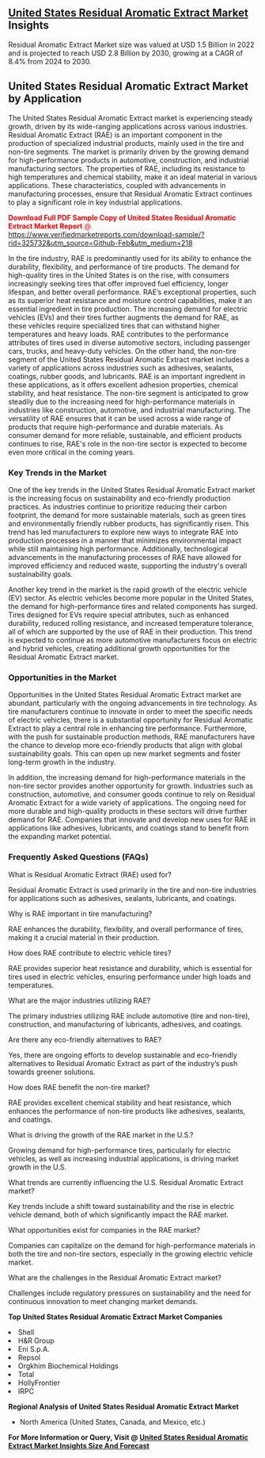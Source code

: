 <h2><a href="https://www.verifiedmarketreports.com/download-sample/?rid=325732&amp;utm_source=Github-Feb&amp;utm_medium=218" target="_blank">United States Residual Aromatic Extract Market</a> Insights</h2><p>Residual Aromatic Extract Market size was valued at USD 1.5 Billion in 2022 and is projected to reach USD 2.8 Billion by 2030, growing at a CAGR of 8.4% from 2024 to 2030.</p><p> <h2>United States Residual Aromatic Extract Market by Application</h2> <p>The United States Residual Aromatic Extract market is experiencing steady growth, driven by its wide-ranging applications across various industries. Residual Aromatic Extract (RAE) is an important component in the production of specialized industrial products, mainly used in the tire and non-tire segments. The market is primarily driven by the growing demand for high-performance products in automotive, construction, and industrial manufacturing sectors. The properties of RAE, including its resistance to high temperatures and chemical stability, make it an ideal material in various applications. These characteristics, coupled with advancements in manufacturing processes, ensure that Residual Aromatic Extract continues to play a significant role in key industrial applications. <p><span class=""><span style="color: #ff0000;"><strong>Download Full PDF Sample Copy of United States Residual Aromatic Extract Market Report</strong> @ </span><a href="https://www.verifiedmarketreports.com/download-sample/?rid=325732&amp;utm_source=Github-Feb&amp;utm_medium=218" target="_blank">https://www.verifiedmarketreports.com/download-sample/?rid=325732&amp;utm_source=Github-Feb&amp;utm_medium=218</a></span></p> In the tire industry, RAE is predominantly used for its ability to enhance the durability, flexibility, and performance of tire products. The demand for high-quality tires in the United States is on the rise, with consumers increasingly seeking tires that offer improved fuel efficiency, longer lifespan, and better overall performance. RAE’s exceptional properties, such as its superior heat resistance and moisture control capabilities, make it an essential ingredient in tire production. The increasing demand for electric vehicles (EVs) and their tires further augments the demand for RAE, as these vehicles require specialized tires that can withstand higher temperatures and heavy loads. RAE contributes to the performance attributes of tires used in diverse automotive sectors, including passenger cars, trucks, and heavy-duty vehicles. On the other hand, the non-tire segment of the United States Residual Aromatic Extract market includes a variety of applications across industries such as adhesives, sealants, coatings, rubber goods, and lubricants. RAE is an important ingredient in these applications, as it offers excellent adhesion properties, chemical stability, and heat resistance. The non-tire segment is anticipated to grow steadily due to the increasing need for high-performance materials in industries like construction, automotive, and industrial manufacturing. The versatility of RAE ensures that it can be used across a wide range of products that require high-performance and durable materials. As consumer demand for more reliable, sustainable, and efficient products continues to rise, RAE's role in the non-tire sector is expected to become even more critical in the coming years. <h3>Key Trends in the Market</h3> <p>One of the key trends in the United States Residual Aromatic Extract market is the increasing focus on sustainability and eco-friendly production practices. As industries continue to prioritize reducing their carbon footprint, the demand for more sustainable materials, such as green tires and environmentally friendly rubber products, has significantly risen. This trend has led manufacturers to explore new ways to integrate RAE into production processes in a manner that minimizes environmental impact while still maintaining high performance. Additionally, technological advancements in the manufacturing processes of RAE have allowed for improved efficiency and reduced waste, supporting the industry's overall sustainability goals.</p> <p>Another key trend in the market is the rapid growth of the electric vehicle (EV) sector. As electric vehicles become more popular in the United States, the demand for high-performance tires and related components has surged. Tires designed for EVs require special attributes, such as enhanced durability, reduced rolling resistance, and increased temperature tolerance, all of which are supported by the use of RAE in their production. This trend is expected to continue as more automotive manufacturers focus on electric and hybrid vehicles, creating additional growth opportunities for the Residual Aromatic Extract market.</p> <h3>Opportunities in the Market</h3> <p>Opportunities in the United States Residual Aromatic Extract market are abundant, particularly with the ongoing advancements in tire technology. As tire manufacturers continue to innovate in order to meet the specific needs of electric vehicles, there is a substantial opportunity for Residual Aromatic Extract to play a central role in enhancing tire performance. Furthermore, with the push for sustainable production methods, RAE manufacturers have the chance to develop more eco-friendly products that align with global sustainability goals. This can open up new market segments and foster long-term growth in the industry.</p> <p>In addition, the increasing demand for high-performance materials in the non-tire sector provides another opportunity for growth. Industries such as construction, automotive, and consumer goods continue to rely on Residual Aromatic Extract for a wide variety of applications. The ongoing need for more durable and high-quality products in these sectors will drive further demand for RAE. Companies that innovate and develop new uses for RAE in applications like adhesives, lubricants, and coatings stand to benefit from the expanding market potential.</p> <h3>Frequently Asked Questions (FAQs)</h3> <p>What is Residual Aromatic Extract (RAE) used for?</p> <p>Residual Aromatic Extract is used primarily in the tire and non-tire industries for applications such as adhesives, sealants, lubricants, and coatings.</p> <p>Why is RAE important in tire manufacturing?</p> <p>RAE enhances the durability, flexibility, and overall performance of tires, making it a crucial material in their production.</p> <p>How does RAE contribute to electric vehicle tires?</p> <p>RAE provides superior heat resistance and durability, which is essential for tires used in electric vehicles, ensuring performance under high loads and temperatures.</p> <p>What are the major industries utilizing RAE?</p> <p>The primary industries utilizing RAE include automotive (tire and non-tire), construction, and manufacturing of lubricants, adhesives, and coatings.</p> <p>Are there any eco-friendly alternatives to RAE?</p> <p>Yes, there are ongoing efforts to develop sustainable and eco-friendly alternatives to Residual Aromatic Extract as part of the industry’s push towards greener solutions.</p> <p>How does RAE benefit the non-tire market?</p> <p>RAE provides excellent chemical stability and heat resistance, which enhances the performance of non-tire products like adhesives, sealants, and coatings.</p> <p>What is driving the growth of the RAE market in the U.S.?</p> <p>Growing demand for high-performance tires, particularly for electric vehicles, as well as increasing industrial applications, is driving market growth in the U.S.</p> <p>What trends are currently influencing the U.S. Residual Aromatic Extract market?</p> <p>Key trends include a shift toward sustainability and the rise in electric vehicle demand, both of which significantly impact the RAE market.</p> <p>What opportunities exist for companies in the RAE market?</p> <p>Companies can capitalize on the demand for high-performance materials in both the tire and non-tire sectors, especially in the growing electric vehicle market.</p> <p>What are the challenges in the Residual Aromatic Extract market?</p> <p>Challenges include regulatory pressures on sustainability and the need for continuous innovation to meet changing market demands.</p> </p><p><strong>Top United States Residual Aromatic Extract Market Companies</strong></p><div data-test-id=""><p><li>Shell</li><li> H&R Group</li><li> Eni S.p.A.</li><li> Repsol</li><li> Orgkhim Biochemical Holdings</li><li> Total</li><li> HollyFrontier</li><li> IRPC</li></p><div><strong>Regional Analysis of&nbsp;United States Residual Aromatic Extract Market</strong></div><ul><li dir="ltr"><p dir="ltr">North America&nbsp;(United States, Canada, and Mexico, etc.)</p></li></ul><p><strong>For More Information or Query, Visit @&nbsp;</strong><strong><a href="https://www.verifiedmarketreports.com/product/residual-aromatic-extract-market/?utm_source=Github-Feb&amp;utm_medium=218" target="_blank">United States Residual Aromatic Extract Market Insights Size And Forecast</a></strong></p></div>
